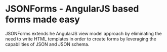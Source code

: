# JSONForms - AngularJS based forms made easy

JSONForms extends he AngularJS view model approach by eliminating the need to write HTML templates in order to
create forms by leveraging the capabilities of JSON and JSON schema.
